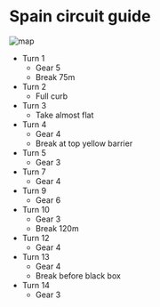 # Spain circuit guide

![map](https://www.formula1.com/content/dam/fom-website/2018-redesign-assets/Circuit%20maps%2016x9/Spain_Circuit.png.transform/7col/image.png)

- Turn 1
    - Gear 5
    - Break 75m
- Turn 2
    - Full curb
- Turn 3
    - Take almost flat
- Turn 4
    - Gear 4
    - Break at top yellow barrier
- Turn 5
    - Gear 3
- Turn 7
    - Gear 4
- Turn 9
    - Gear 6
- Turn 10
    - Gear 3
    - Break 120m
- Turn 12
    - Gear 4
- Turn 13
    - Gear 4
    - Break before black box
- Turn 14
    - Gear 3

